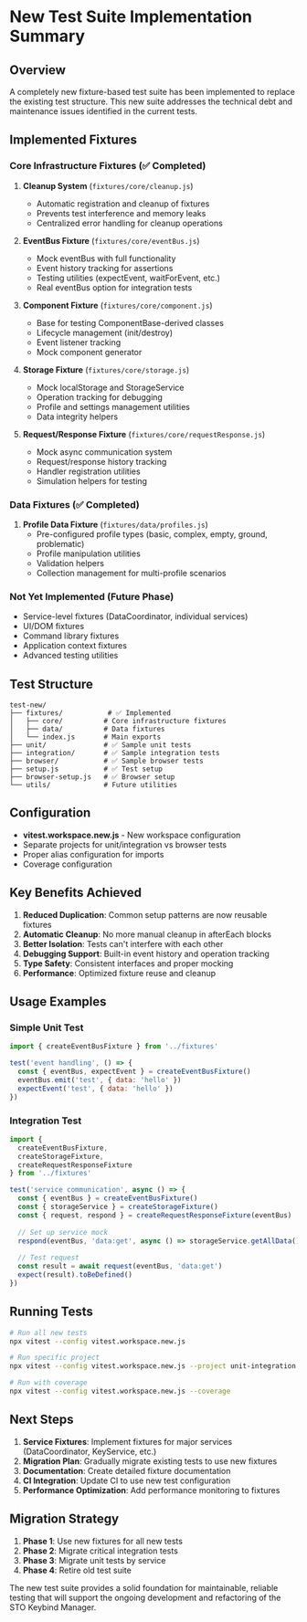 # New Test Suite Implementation Summary

## Overview

A completely new fixture-based test suite has been implemented to replace the existing test structure. This new suite addresses the technical debt and maintenance issues identified in the current tests.

## Implemented Fixtures

### Core Infrastructure Fixtures (✅ Completed)

1. **Cleanup System** (`fixtures/core/cleanup.js`)
   - Automatic registration and cleanup of fixtures
   - Prevents test interference and memory leaks
   - Centralized error handling for cleanup operations

2. **EventBus Fixture** (`fixtures/core/eventBus.js`)
   - Mock eventBus with full functionality
   - Event history tracking for assertions
   - Testing utilities (expectEvent, waitForEvent, etc.)
   - Real eventBus option for integration tests

3. **Component Fixture** (`fixtures/core/component.js`)
   - Base for testing ComponentBase-derived classes
   - Lifecycle management (init/destroy)
   - Event listener tracking
   - Mock component generator

4. **Storage Fixture** (`fixtures/core/storage.js`)
   - Mock localStorage and StorageService
   - Operation tracking for debugging
   - Profile and settings management utilities
   - Data integrity helpers

5. **Request/Response Fixture** (`fixtures/core/requestResponse.js`)
   - Mock async communication system
   - Request/response history tracking
   - Handler registration utilities
   - Simulation helpers for testing

### Data Fixtures (✅ Completed)

1. **Profile Data Fixture** (`fixtures/data/profiles.js`)
   - Pre-configured profile types (basic, complex, empty, ground, problematic)
   - Profile manipulation utilities
   - Validation helpers
   - Collection management for multi-profile scenarios

### Not Yet Implemented (Future Phase)

- Service-level fixtures (DataCoordinator, individual services)
- UI/DOM fixtures
- Command library fixtures
- Application context fixtures
- Advanced testing utilities

## Test Structure

```
test-new/
├── fixtures/           # ✅ Implemented
│   ├── core/          # Core infrastructure fixtures
│   ├── data/          # Data fixtures
│   └── index.js       # Main exports
├── unit/              # ✅ Sample unit tests
├── integration/       # ✅ Sample integration tests
├── browser/           # ✅ Sample browser tests
├── setup.js           # ✅ Test setup
├── browser-setup.js   # ✅ Browser setup
└── utils/             # Future utilities
```

## Configuration

- **vitest.workspace.new.js** - New workspace configuration
- Separate projects for unit/integration vs browser tests
- Proper alias configuration for imports
- Coverage configuration

## Key Benefits Achieved

1. **Reduced Duplication**: Common setup patterns are now reusable fixtures
2. **Automatic Cleanup**: No more manual cleanup in afterEach blocks
3. **Better Isolation**: Tests can't interfere with each other
4. **Debugging Support**: Built-in event history and operation tracking
5. **Type Safety**: Consistent interfaces and proper mocking
6. **Performance**: Optimized fixture reuse and cleanup

## Usage Examples

### Simple Unit Test
```javascript
import { createEventBusFixture } from '../fixtures'

test('event handling', () => {
  const { eventBus, expectEvent } = createEventBusFixture()
  eventBus.emit('test', { data: 'hello' })
  expectEvent('test', { data: 'hello' })
})
```

### Integration Test
```javascript
import { 
  createEventBusFixture, 
  createStorageFixture, 
  createRequestResponseFixture 
} from '../fixtures'

test('service communication', async () => {
  const { eventBus } = createEventBusFixture()
  const { storageService } = createStorageFixture()
  const { request, respond } = createRequestResponseFixture(eventBus)
  
  // Set up service mock
  respond(eventBus, 'data:get', async () => storageService.getAllData())
  
  // Test request
  const result = await request(eventBus, 'data:get')
  expect(result).toBeDefined()
})
```

## Running Tests

```bash
# Run all new tests
npx vitest --config vitest.workspace.new.js

# Run specific project
npx vitest --config vitest.workspace.new.js --project unit-integration

# Run with coverage
npx vitest --config vitest.workspace.new.js --coverage
```

## Next Steps

1. **Service Fixtures**: Implement fixtures for major services (DataCoordinator, KeyService, etc.)
2. **Migration Plan**: Gradually migrate existing tests to use new fixtures
3. **Documentation**: Create detailed fixture documentation
4. **CI Integration**: Update CI to use new test configuration
5. **Performance Optimization**: Add performance monitoring to fixtures

## Migration Strategy

1. **Phase 1**: Use new fixtures for all new tests
2. **Phase 2**: Migrate critical integration tests
3. **Phase 3**: Migrate unit tests by service
4. **Phase 4**: Retire old test suite

The new test suite provides a solid foundation for maintainable, reliable testing that will support the ongoing development and refactoring of the STO Keybind Manager. 